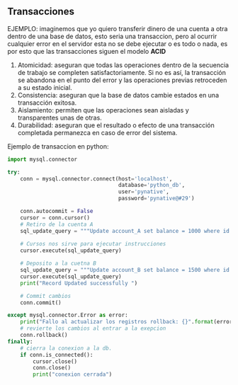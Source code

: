 ## Transacciones
EJEMPLO:
imaginemos que yo quiero transferir dinero de una cuenta a otra dentro de una base de datos, esto seria 
una transaccion, pero al ocurrir cualquier error en el servidor esta no se debe ejecutar o es todo o nada,
es por esto que las transacciones siguen el modelo **ACID**

1. Atomicidad: aseguran que todas las operaciones dentro de la secuencia de trabajo se completen satisfactoriamente. Si no es así, la transacción se abandona en el punto del error y las operaciones previas retroceden a su estado inicial.
2. Consistencia: aseguran que la base de datos cambie estados en una transacción exitosa.
3. Aislamiento: permiten que las operaciones sean aisladas y transparentes unas de otras.
4. Durabilidad: aseguran que el resultado o efecto de una transacción completada permanezca en caso de error del sistema.


Ejemplo de transaccion en python:

```python
import mysql.connector

try:
    conn = mysql.connector.connect(host='localhost',
                                   database='python_db',
                                   user='pynative',
                                   password='pynative@#29')

    conn.autocommit = False
    cursor = conn.cursor()
    # Retiro de la cuenta A 
    sql_update_query = """Update account_A set balance = 1000 where id = 1"""
    
    # Cursos nos sirve para ejecutar instrucciones
    cursor.execute(sql_update_query)

    # Deposito a la cuetna B 
    sql_update_query = """Update account_B set balance = 1500 where id = 2"""
    cursor.execute(sql_update_query)
    print("Record Updated successfully ")

    # Commit cambios
    conn.commit()

except mysql.connector.Error as error:
    print("Fallo al actualizar los registros rollback: {}".format(error))
    # revierte los cambios al entrar a la exepcion
    conn.rollback()
finally:
    # cierra la conexion a la db.
    if conn.is_connected():
        cursor.close()
        conn.close()
        print("conexion cerrada")
```
